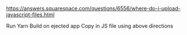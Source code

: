 https://answers.squarespace.com/questions/6556/where-do-i-upload-javascript-files.html

Run Yarn Build on ejected app
Copy in JS file using above directions
